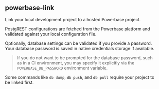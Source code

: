## powerbase-link

Link your local development project to a hosted Powerbase project.

PostgREST configurations are fetched from the Powerbase platform and validated against your local configuration file.

Optionally, database settings can be validated if you provide a password. Your database password is saved in native credentials storage if available.

> If you do not want to be prompted for the database password, such as in a CI environment, you may specify it explicitly via the `POWERBASE_DB_PASSWORD` environment variable.

Some commands like `db dump`, `db push`, and `db pull` require your project to be linked first.
